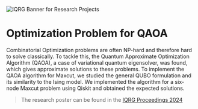![IQRG Banner for Research Projects](../IQRG_Banner_Research_Projects_2024.png)

# Optimization Problem for QAOA

Combinatorial Optimization problems are often NP-hard and therefore hard to solve classically. To tackle this, the Quantum Approximate Optimization Algorithm (QAOA), a case of variational quantum eigensolver, was found, which gives approximate solutions to these problems. To implement the QAOA algorithm for Maxcut, we studied the general QUBO formulation and its similarity to the Ising model. We implemented the algorithm for a six-node Maxcut problem using Qiskit and obtained the expected solutions.

> The research poster can be found in the [IQRG Proceedings 2024](https://thinkingbeyond.education/iqrg_proceedings_2024/)
